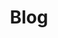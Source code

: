 ---
permalink: /blog/
layout: bojekylls/header-body-footer/posts
title: Blog
include-seo: false
pagination:
  enabled: true
  collection: blog-information-technology
  sort_field: 'date'
  sort_reverse: true
sitemap: false
masonry-grids: true
---